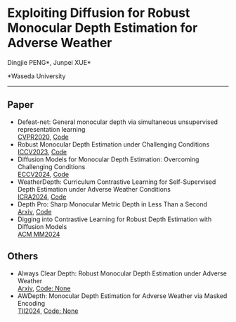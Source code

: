 # Exploiting Diffusion for Robust Monocular Depth Estimation for Adverse Weather
Dingjie PENG*, Junpei XUE*

*Waseda University

----
## Paper

- Defeat-net: General monocular depth via simultaneous unsupervised representation learning  
  [CVPR2020](https://arxiv.org/abs/2003.13446), [Code]()
- Robust Monocular Depth Estimation under Challenging Conditions   
  [ICCV2023](https://openaccess.thecvf.com/content/ICCV2023/html/Gasperini_Robust_Monocular_Depth_Estimation_under_Challenging_Conditions_ICCV_2023_paper.html), [Code](https://github.com/md4all/md4all)  
-  Diffusion Models for Monocular Depth Estimation: Overcoming Challenging Conditions  
  [ECCV2024](https://arxiv.org/abs/2407.16698),  [Code](https://github.com/fabiotosi92/Diffusion4RobustDepth)
-  WeatherDepth: Curriculum Contrastive Learning for Self-Supervised Depth Estimation under Adverse Weather Conditions  
  [ICRA2024](https://ieeexplore.ieee.org/abstract/document/10611100),  [Code](https://github.com/wangjiyuan9/WeatherDepth)
- Depth Pro: Sharp Monocular Metric Depth in Less Than a Second  
  [Arxiv](https://arxiv.org/abs/2410.02073), [Code](https://github.com/apple/ml-depth-pro)
- Digging into Contrastive Learning for Robust Depth Estimation with Diffusion Models  
  [ACM MM2024](https://dl.acm.org/doi/abs/10.1145/3664647.3681168)
## Others
- Always Clear Depth: Robust Monocular Depth Estimation under Adverse Weather  
 [Arxiv](https://arxiv.org/abs/2505.12199v1),  [Code: None]()
- AWDepth: Monocular Depth Estimation for Adverse Weather via Masked Encoding    
 [TII2024](https://ieeexplore.ieee.org/document/10535040),  [Code: None]()
